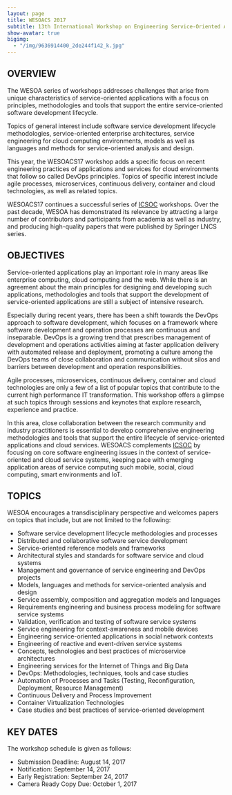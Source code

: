 ```yaml
---
layout: page
title: WESOACS 2017
subtitle: 13th International Workshop on Engineering Service-Oriented Applications and Cloud Services (WESOACS17), Malaga, Spain, November 13th 2017
show-avatar: true
bigimg:
  - "/img/9636914400_2de244f142_k.jpg"
---
```


## OVERVIEW

The WESOA series of workshops addresses challenges that arise from unique characteristics of service-oriented applications with a focus on principles, methodologies and tools that support the entire service-oriented software development lifecycle.

Topics of general interest include software service development lifecycle methodologies, service-oriented enterprise architectures, service engineering for cloud computing environments, models as well as languages and methods for service-oriented analysis and design.

This year, the WESOACS17 workshop adds a specific focus on recent engineering practices of applications and services for cloud environments that follow so called DevOps principles. Topics of specific interest include agile processes, microservices, continuous delivery, container and cloud technologies, as well as related topics.

WESOACS17 continues a successful series of [ICSOC](http://www.icsoc.org) workshops. Over the past decade, WESOA has demonstrated its relevance by attracting a large number of contributors and participants from academia as well as industry, and producing high-quality papers that were published by Springer LNCS series.

## OBJECTIVES

Service-oriented applications play an important role in many areas like enterprise computing, cloud computing and the web. While there is an agreement about the main principles for designing and developing such applications, methodologies and tools that support the development of service-oriented applications are still a subject of intensive research.

Especially during recent years, there has been a shift towards the DevOps approach to software development, which focuses on a framework where software development and operation processes are continuous and inseparable. DevOps is a growing trend that prescribes management of development and operations activities aiming at faster application delivery with automated release and deployment, promoting a culture among the DevOps teams of close collaboration and communication without silos and barriers between development and operation responsibilities.

Agile processes, microservices, continuous delivery, container and cloud technologies are only a few of a list of popular topics that contribute to the current high performance IT transformation. This workshop offers a glimpse at such topics through sessions and keynotes that explore research, experience and practice.

In this area, close collaboration between the research community and industry practitioners is essential to develop comprehensive engineering methodologies and tools that support the entire lifecycle of service-oriented applications and cloud services. WESOACS complements [ICSOC](http://www.icsoc.org) by focusing on core software engineering issues in the context of service-oriented and cloud service systems, keeping pace with emerging application areas of service computing such mobile, social, cloud computing, smart environments and IoT.

## TOPICS

WESOA encourages a transdisciplinary perspective and welcomes papers on topics that include, but are not limited to the following:

-	Software service development lifecycle methodologies and processes
-	Distributed and collaborative software service development
-	Service-oriented reference models and frameworks
-	Architectural styles and standards for software service and cloud systems
-	Management and governance of service engineering and DevOps projects
-	Models, languages and methods for service-oriented analysis and design
- Service assembly, composition and aggregation models and languages
-	Requirements engineering and business process modeling for software service systems
-	Validation, verification and testing of software service systems
- Service engineering for context-awareness and mobile devices
-	Engineering service-oriented applications in social network contexts
-	Engineering of reactive and event-driven service systems
- Concepts, technologies and best practices of microservice architectures
-	Engineering services for the Internet of Things and Big Data
-	DevOps: Methodologies, techniques, tools and case studies
-	Automation of Processes and Tasks (Testing, Reconfiguration, Deployment, Resource Management)
-	Continuous Delivery and Process Improvement
-	Container Virtualization Technologies
-	Case studies and best practices of service-oriented development

## KEY DATES

The workshop schedule is given as follows:

- Submission Deadline: August 14, 2017
- Notification: September 14, 2017
- Early Registration: September 24, 2017
- Camera Ready Copy Due: October 1, 2017

